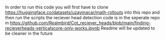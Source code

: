 In order to run this code you will first have to clone https://huggingface.co/datasets/uzaymacar/math-rollouts into this repo and then run the scripts
the reciever head detection code is in the seperate repo in https://github.com/Realmbird/Cot_reciever_heads/blob/main/finding-recieverheads-verticalscore-only-works.ipynb
Readme will be updated to be cleaner in the future
